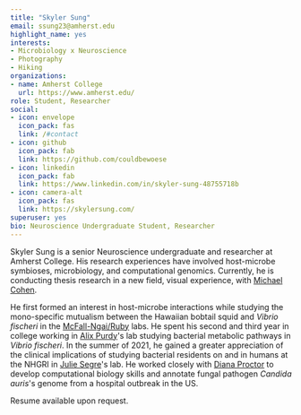 ```yaml
---
title: "Skyler Sung"
email: ssung23@amherst.edu
highlight_name: yes
interests:
- Microbiology x Neuroscience 
- Photography
- Hiking
organizations:
- name: Amherst College
  url: https://www.amherst.edu/
role: Student, Researcher
social:
- icon: envelope
  icon_pack: fas
  link: /#contact
- icon: github
  icon_pack: fab
  link: https://github.com/couldbewoese
- icon: linkedin
  icon_pack: fab
  link: https://www.linkedin.com/in/skyler-sung-48755718b
- icon: camera-alt
  icon_pack: fas
  link: https://skylersung.com/
superuser: yes
bio: Neuroscience Undergraduate Student, Researcher
---
```


Skyler Sung is a senior Neuroscience undergraduate and researcher at Amherst College. His research experiences have involved host-microbe symbioses, microbiology, and computational genomics. Currently, he is conducting thesis research in a new field, visual experience, with [Michael Cohen](http://www.michaelacohen.net/research-interests.html). 

He first formed an interest in host-microbe interactions while studying the mono-specific mutualism between the Hawaiian bobtail squid and *Vibrio fischeri* in the [McFall-Ngai/Ruby](https://www.glowingsquid.org/index.php) labs. He spent his second and third year in college working in [Alix Purdy](http://www.apurdylab.org/)'s lab studying bacterial metabolic pathways in *Vibrio fischeri*. 
In the summer of 2021, he gained a greater appreciation of the clinical implications of studying bacterial residents on and in humans at the NHGRI in [Julie Segre](https://www.genome.gov/staff/Julie-Segre-PhD)'s lab. He worked closely with [Diana Proctor](https://dmap02.github.io/personal-website/index.html) to develop computational biology skills and annotate fungal pathogen *Candida auris*'s genome from a hospital outbreak in the US. 


Resume available upon request. 
